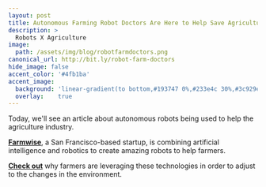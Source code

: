 ```yaml
---
layout: post
title: Autonomous Farming Robot Doctors Are Here to Help Save Agriculture
description: >
  Robots X Agriculture
image:  
  path: /assets/img/blog/robotfarmdoctors.png
canonical_url: http://bit.ly/robot-farm-doctors
hide_image: false
accent_color: '#4fb1ba'
accent_image:
  background: 'linear-gradient(to bottom,#193747 0%,#233e4c 30%,#3c929e 50%,#d5d5d4 70%,#cdccc8 100%)'
  overlay:    true
---
```


 Today, we'll see an article about autonomous robots being used to help the agriculture industry.

[**Farmwise**](https://www.farmwise.io/), a San Francisco-based startup, is combining artificial intelligence and robotics to create amazing robots to help farmers.

[**Check out**](http://bit.ly/robot-farm-doctors) why farmers are leveraging these technologies in order to adjust to the changes in the environment.
